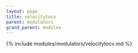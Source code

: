 ```yaml
---
layout: page
title: velocitytocv
parent: modulators
grand_parent: modules
---
```


{% include modules/modulators/velocitytocv.md %}
